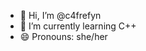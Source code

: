 - 👋 Hi, I’m @c4frefyn
- 🌱 I’m currently learning C++
- 😄 Pronouns: she/her

<!---
c4frefyn/c4frefyn is a ✨ special ✨ repository because its `README.md` (this file) appears on your GitHub profile.
You can click the Preview link to take a look at your changes.
--->
